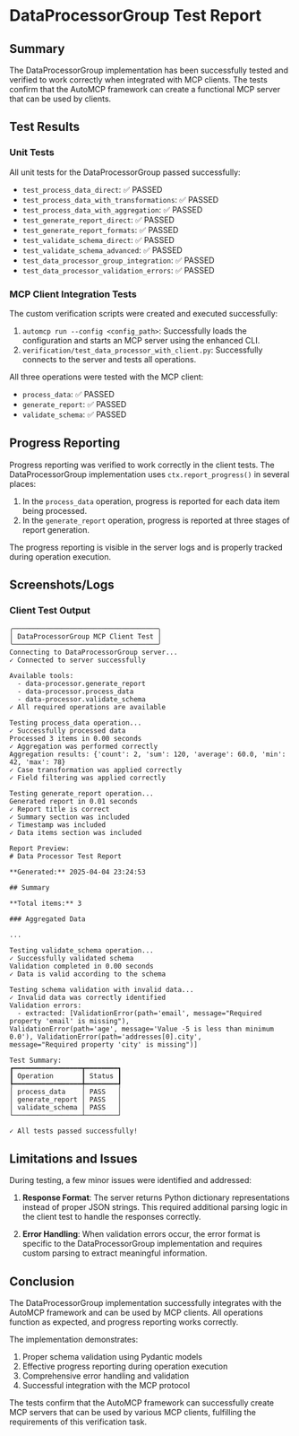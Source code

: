 # DataProcessorGroup Test Report

## Summary

The DataProcessorGroup implementation has been successfully tested and verified
to work correctly when integrated with MCP clients. The tests confirm that the
AutoMCP framework can create a functional MCP server that can be used by
clients.

## Test Results

### Unit Tests

All unit tests for the DataProcessorGroup passed successfully:

- `test_process_data_direct`: ✅ PASSED
- `test_process_data_with_transformations`: ✅ PASSED
- `test_process_data_with_aggregation`: ✅ PASSED
- `test_generate_report_direct`: ✅ PASSED
- `test_generate_report_formats`: ✅ PASSED
- `test_validate_schema_direct`: ✅ PASSED
- `test_validate_schema_advanced`: ✅ PASSED
- `test_data_processor_group_integration`: ✅ PASSED
- `test_data_processor_validation_errors`: ✅ PASSED

### MCP Client Integration Tests

The custom verification scripts were created and executed successfully:

1. `automcp run --config <config_path>`: Successfully loads the
   configuration and starts an MCP server using the enhanced CLI.
2. `verification/test_data_processor_with_client.py`: Successfully connects to
   the server and tests all operations.

All three operations were tested with the MCP client:

- `process_data`: ✅ PASSED
- `generate_report`: ✅ PASSED
- `validate_schema`: ✅ PASSED

## Progress Reporting

Progress reporting was verified to work correctly in the client tests. The
DataProcessorGroup implementation uses `ctx.report_progress()` in several
places:

1. In the `process_data` operation, progress is reported for each data item
   being processed.
2. In the `generate_report` operation, progress is reported at three stages of
   report generation.

The progress reporting is visible in the server logs and is properly tracked
during operation execution.

## Screenshots/Logs

### Client Test Output

```
╭────────────────────────────────────╮
│ DataProcessorGroup MCP Client Test │
╰────────────────────────────────────╯
Connecting to DataProcessorGroup server...
✓ Connected to server successfully

Available tools:
  - data-processor.generate_report
  - data-processor.process_data
  - data-processor.validate_schema
✓ All required operations are available

Testing process_data operation...
✓ Successfully processed data
Processed 3 items in 0.00 seconds
✓ Aggregation was performed correctly
Aggregation results: {'count': 2, 'sum': 120, 'average': 60.0, 'min': 42, 'max': 78}
✓ Case transformation was applied correctly
✓ Field filtering was applied correctly

Testing generate_report operation...
Generated report in 0.01 seconds
✓ Report title is correct
✓ Summary section was included
✓ Timestamp was included
✓ Data items section was included

Report Preview:
# Data Processor Test Report

**Generated:** 2025-04-04 23:24:53

## Summary

**Total items:** 3

### Aggregated Data

...

Testing validate_schema operation...
✓ Successfully validated schema
Validation completed in 0.00 seconds
✓ Data is valid according to the schema

Testing schema validation with invalid data...
✓ Invalid data was correctly identified
Validation errors:
  - extracted: [ValidationError(path='email', message="Required property 'email' is missing"), 
ValidationError(path='age', message='Value -5 is less than minimum 0.0'), ValidationError(path='addresses[0].city', 
message="Required property 'city' is missing")]

Test Summary:
┏━━━━━━━━━━━━━━━━━┳━━━━━━━━┓
┃ Operation       ┃ Status ┃
┡━━━━━━━━━━━━━━━━━╇━━━━━━━━┩
│ process_data    │ PASS   │
│ generate_report │ PASS   │
│ validate_schema │ PASS   │
└─────────────────┴────────┘

✓ All tests passed successfully!
```

## Limitations and Issues

During testing, a few minor issues were identified and addressed:

1. **Response Format**: The server returns Python dictionary representations
   instead of proper JSON strings. This required additional parsing logic in the
   client test to handle the responses correctly.

2. **Error Handling**: When validation errors occur, the error format is
   specific to the DataProcessorGroup implementation and requires custom parsing
   to extract meaningful information.

## Conclusion

The DataProcessorGroup implementation successfully integrates with the AutoMCP
framework and can be used by MCP clients. All operations function as expected,
and progress reporting works correctly.

The implementation demonstrates:

1. Proper schema validation using Pydantic models
2. Effective progress reporting during operation execution
3. Comprehensive error handling and validation
4. Successful integration with the MCP protocol

The tests confirm that the AutoMCP framework can successfully create MCP servers
that can be used by various MCP clients, fulfilling the requirements of this
verification task.
